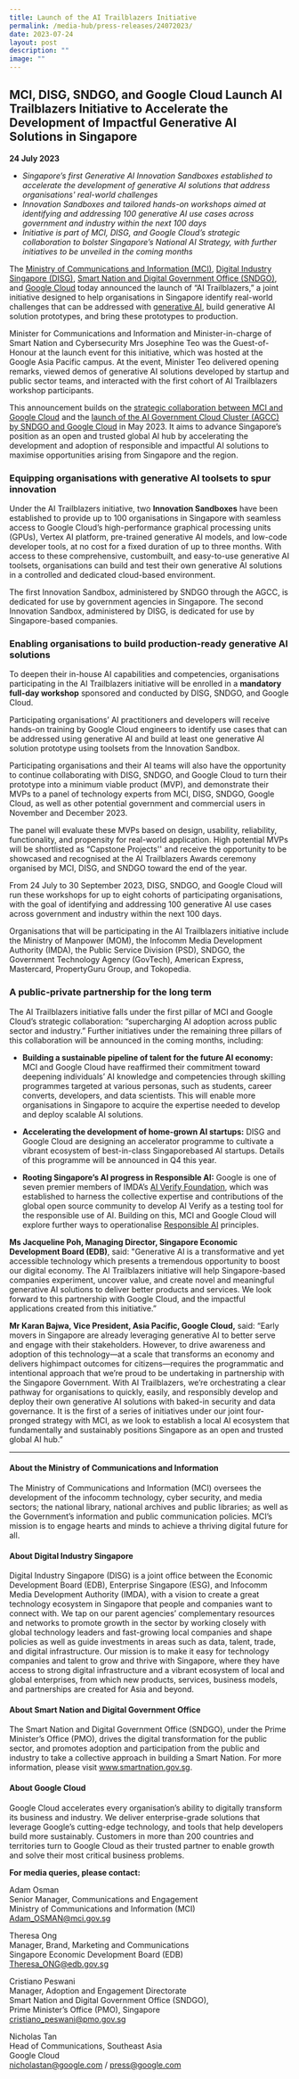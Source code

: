 ```yaml
---
title: Launch of the AI Trailblazers Initiative
permalink: /media-hub/press-releases/24072023/
date: 2023-07-24
layout: post
description: ""
image: ""
---
```

MCI, DISG, SNDGO, and Google Cloud Launch AI Trailblazers Initiative to Accelerate the Development of Impactful Generative AI Solutions in Singapore
--------------------------------------------------------------------------------------------------------------------------------

**24 July 2023**

*   _Singapore’s first Generative AI Innovation Sandboxes established to accelerate the development of generative AI solutions that address organisations' real-world challenges_
*   _Innovation Sandboxes and tailored hands-on workshops aimed at identifying and addressing 100 generative AI use cases across government and industry within the next 100 days_ 
*   _Initiative is part of MCI, DISG, and Google Cloud’s strategic collaboration to bolster Singapore’s National AI Strategy, with further initiatives to be unveiled in the coming months_

The [ Ministry of Communications and Information (MCI)](https://www.mci.gov.sg), [ Digital Industry Singapore (DISG)](https://www.imda.gov.sg/disg), [Smart Nation and Digital Government Office (SNDGO)](https://www.smartnation.gov.sg/about-smart-nation/sndgg), and [Google Cloud](https://cloud.google.com/) today announced the launch of “AI Trailblazers,” a joint initiative designed to help organisations in Singapore identify real-world challenges that can be addressed with [generative AI](https://cloud.google.com/use-cases/generative-ai), build generative AI solution prototypes, and bring these prototypes to production.

Minister for Communications and Information and Minister-in-charge of Smart Nation and Cybersecurity Mrs Josephine Teo was the Guest-of-Honour at the launch event for this initiative, which was hosted at the Google Asia Pacific campus. At the event, Minister Teo delivered opening remarks, viewed demos of generative AI solutions developed by startup and public sector teams, and interacted with the first cohort of AI Trailblazers workshop participants.

This announcement builds on the [strategic collaboration between MCI and Google Cloud](https://www.mci.gov.sg/pressroom/news-and-stories/pressroom/2023/5/developing-singapore-into-an-open-and-trusted-global-ai-hub) and the [launch of the AI Government Cloud Cluster (AGCC) by SNDGO and Google Cloud](https://www.smartnation.gov.sg/media-hub/press-releases/31052023/) in May 2023. It aims to advance Singapore’s position as an open and trusted global AI hub by accelerating the development and adoption of responsible and impactful AI solutions to maximise opportunities arising from Singapore and the region.

### Equipping organisations with generative AI toolsets to spur innovation

Under the AI Trailblazers initiative, two **Innovation Sandboxes** have been established to provide up to 100 organisations in Singapore with seamless access to Google Cloud’s high-performance graphical processing units (GPUs), Vertex AI platform, pre-trained generative AI models, and low-code developer tools, at no cost for a fixed duration of up to three months. With access to these comprehensive, custombuilt, and easy-to-use generative AI toolsets, organisations can build and test their own generative AI solutions in a controlled and dedicated cloud-based environment.

The first Innovation Sandbox, administered by SNDGO through the AGCC, is dedicated for use by government agencies in Singapore. The second Innovation Sandbox, administered by DISG, is dedicated for use by Singapore-based companies.

### Enabling organisations to build production-ready generative AI solutions

To deepen their in-house AI capabilities and competencies, organisations participating in the AI Trailblazers initiative will be enrolled in a **mandatory full-day workshop** sponsored and conducted by DISG, SNDGO, and Google Cloud.

Participating organisations’ AI practitioners and developers will receive hands-on training by Google Cloud engineers to identify use cases that can be addressed using generative AI and build at least one generative AI solution prototype using toolsets from the Innovation Sandbox.

Participating organisations and their AI teams will also have the opportunity to continue collaborating with DISG, SNDGO, and Google Cloud to turn their prototype into a minimum viable product (MVP), and demonstrate their MVPs to a panel of technology experts from MCI, DISG, SNDGO, Google Cloud, as well as other potential government and commercial users in November and December 2023.

The panel will evaluate these MVPs based on design, usability, reliability, functionality, and propensity for real-world application. High potential MVPs will be shortlisted as “Capstone Projects'' and receive the opportunity to be showcased and recognised at the AI Trailblazers Awards ceremony organised by MCI, DISG, and SNDGO toward the end of the year.

From 24 July to 30 September 2023, DISG, SNDGO, and Google Cloud will run these workshops for up to eight cohorts of participating organisations, with the goal of identifying and addressing 100 generative AI use cases across government and industry within the next 100 days.

Organisations that will be participating in the AI Trailblazers initiative include the Ministry of Manpower (MOM), the Infocomm Media Development Authority (IMDA), the Public Service Division (PSD), SNDGO, the Government Technology Agency (GovTech), American Express, Mastercard, PropertyGuru Group, and Tokopedia.

### A public-private partnership for the long term

The AI Trailblazers initiative falls under the first pillar of MCI and Google Cloud’s strategic collaboration: “supercharging AI adoption across public sector and industry.” Further initiatives under the remaining three pillars of this collaboration will be announced in the coming months, including:

* **Building a sustainable pipeline of talent for the future AI economy:** MCI and Google Cloud have reaffirmed their commitment toward deepening individuals’ AI knowledge and competencies through skilling programmes targeted at various personas, such as students, career converts, developers, and data scientists. This will enable more organisations in Singapore to acquire the expertise needed to develop and deploy scalable AI solutions.

* **Accelerating the development of home-grown AI startups:** DISG and Google Cloud are designing an accelerator programme to cultivate a vibrant ecosystem of best-in-class Singaporebased AI startups. Details of this programme will be announced in Q4 this year.

* **Rooting Singapore’s AI progress in Responsible AI:** Google is one of seven premier members of IMDA’s [AI Verify Foundation](https://www.pdpc.gov.sg/news-and-events/announcements/2023/06/launch-of-ai-verify-foundation-to-shape-the-future-of-ai-standards-through-collaboration), which was established to harness the collective expertise and contributions of the global open source community to develop AI Verify as a testing tool for the responsible use of AI. Building on this, MCI and Google Cloud will explore further ways to operationalise [Responsible AI](https://cloud.google.com/responsible-ai) principles.

**Ms Jacqueline Poh, Managing Director, Singapore Economic Development Board (EDB)**, said: "Generative AI is a transformative and yet accessible technology which presents a tremendous opportunity to boost our digital economy. The AI Trailblazers initiative will help Singapore-based companies experiment, uncover value, and create novel and meaningful generative AI solutions to deliver better products and services. We look forward to this partnership with Google Cloud, and the impactful applications created from this initiative.”

**Mr Karan Bajwa, Vice President, Asia Pacific, Google Cloud,** said: “Early movers in Singapore are already leveraging generative AI to better serve and engage with their stakeholders. However, to drive awareness and adoption of this technology—at a scale that transforms an economy and delivers highimpact outcomes for citizens—requires the programmatic and intentional approach that we’re proud to be undertaking in partnership with the Singapore Government. With AI Trailblazers, we’re orchestrating a clear pathway for organisations to quickly, easily, and responsibly develop and deploy their own generative AI solutions with baked-in security and data governance. It is the first of a series of initiatives under our joint four-pronged strategy with MCI, as we look to establish a local AI ecosystem that fundamentally and sustainably positions Singapore as an open and trusted global AI hub.”

***

#### About the Ministry of Communications and Information 

The Ministry of Communications and Information (MCI) oversees the development of the infocomm technology, cyber security, and media sectors; the national library, national archives and public libraries; as well as the Government’s information and public communication policies. MCI’s mission is to engage hearts and minds to achieve a thriving digital future for all.
	
#### About Digital Industry Singapore
Digital Industry Singapore (DISG) is a joint office between the Economic Development Board (EDB), Enterprise Singapore (ESG), and Infocomm Media Development Authority (IMDA), with a vision to create a great technology ecosystem in Singapore that people and companies want to connect with. We tap on our parent agencies’ complementary resources and networks to promote growth in the sector by working closely with global technology leaders and fast-growing local companies and shape policies as well as guide investments in areas such as data, talent, trade, and digital infrastructure. Our mission is to make it easy for technology companies and talent to grow and thrive with Singapore, where they have access to strong digital infrastructure and a vibrant ecosystem of local and global enterprises, from which new products, services, business models, and partnerships are created for Asia and beyond.
	
#### About Smart Nation and Digital Government Office

The Smart Nation and Digital Government Office (SNDGO), under the Prime Minister’s Office (PMO), drives the digital transformation for the public sector, and promotes adoption and participation from the public and industry to take a collective approach in building a Smart Nation. For more information, please visit www.smartnation.gov.sg.
	
#### About Google Cloud
Google Cloud accelerates every organisation’s ability to digitally transform its business and industry. We deliver enterprise-grade solutions that leverage Google’s cutting-edge technology, and tools that help developers build more sustainably. Customers in more than 200 countries and territories turn to Google Cloud as their trusted partner to enable growth and solve their most critical business problems.
	
**For media queries, please contact:**

Adam Osman<br> 
Senior Manager, Communications and Engagement<br>
Ministry of Communications and Information (MCI) <br>
Adam_OSMAN@mci.gov.sg

Theresa Ong<br>
Manager, Brand, Marketing and Communications <br>
Singapore Economic Development Board (EDB)<br>
Theresa_ONG@edb.gov.sg

Cristiano Peswani <br>
Manager, Adoption and Engagement Directorate<br>
Smart Nation and Digital Government Office (SNDGO), <br>
Prime Minister’s Office (PMO), Singapore<br>
cristiano_peswani@pmo.gov.sg

Nicholas Tan<br>
Head of Communications, Southeast Asia<br>
Google Cloud<br>
nicholastan@google.com / press@google.com